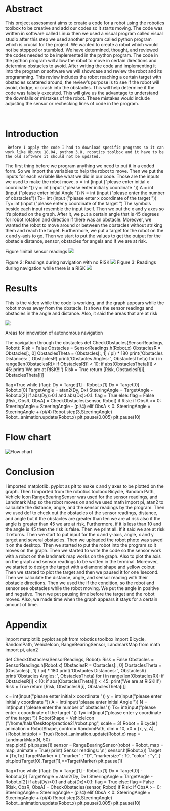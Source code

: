 # Abstract
   This project assessment aims to create a code for a robot using the robotics toolbox to be creative and add our codes so it starts moving. The code was written in software called Linux then we used a visual program called visual studio after this step we used another program called python program which is crucial for the project. We wanted to create a robot which would not be stopped or stumbled. We have determined, thought, and reviewed the codes needed to be implemented in the python program. The code in the python program will allow the robot to move in certain directions and determine obstacles to avoid. After writing the code and implementing it into the program or software we will showcase and review the robot and its programming. This review includes the robot reaching a certain target with obstacles scattered around, the review’s purpose is to see if the robot will avoid, dodge, or crash into the obstacles. This will help determine if the code was falsely executed. This will give us the advantage to understand the downfalls or mistakes of the robot. These mistakes would include adjusting the sensor or rechecking lines of code in the program.

 
 # Introduction 
     Before I apply the code I had to download specific programs so it can work like Ubuntu 18.04, python 3.8, robotics toolbox and it have to be the old software it should not be updated.
The first thing before we program anything we need to put it in a coded form. So we import the variables to help the robot to move. Then we put the inputs for each variable like what we did in our code. Those are the inputs we used to make the robot move.
x = int (input ("please enter initial x coordinate "))
y = int (input ("please enter initial y coordinate "))
A = int (input ("please enter initial Angle "))
N = int (input ("please enter the number of obstacles"))
Tx= int (input ("please enter x coordinate of the target "))
Ty= int (input ("please enter y coordinate of the target ")
The symbols beside each input resemble the input itself. Then we put the x and y axes so it’s plotted on the graph. After it, we put a certain angle that is 45 degrees for robot rotation and direction if there was an obstacle. Moreover, we wanted the robot to move around or between the obstacles without striking them and reach the target. Furthermore, we put a target for the robot on the x and y-axis to go. Then we start to put the values to get the output for the obstacle distance, sensor, obstacles for angels and if we are at risk. 
 
Figure 1initail sensor readings ![](images/fg1.peg)

           
Figure 2: Readings during navigation with no RISK  ![](images/fg2.peg)         Figure 3: Readings during navigation while there is a RISK  ![](images/fg3.peg)
 
 # Results 

This is the video while the code is working, and the graph appears while the robot moves away from the obstacle. It shows the sensor readings and obstacles in the angle and distance. Also, it said the areas that are at risk

 ![](images/results1.peg)

  
          






























                                                                                                     

Areas for innovation of autonomous navigation

The navigation through the obstacles 
def CheckObstacles(SensorReadings, Robot):
        Risk = False
        Obstacles = SensorReadings.h(Robot.x)
        ObstaclesR = Obstacles[:, 0]
        ObstaclesTheta = (Obstacles[:, 1] / pi) * 180
        print('Obstacles Distances: ', ObstaclesR)
        print('Obstacles Angles: ', ObstaclesTheta)
        for i in range(len(ObstaclesR)):
                if ObstaclesR[i] < 10:
                        if abs(ObstaclesTheta[i]) < 45:
                                print('We are at RISK!!!')
                                Risk = True
        return [Risk, ObstaclesR[i], ObstaclesTheta[i]]

flag=True 
while (flag):
        Dy = Target[1] - Robot.x[1] 
        Dx = Target[0] - Robot.x[0]
        TargetAngle = atan2(Dy, Dx)
        SteeringAngle = TargetAngle - Robot.x[2] 
        if abs(Dy)>0.1  and abs(Dx)>0.1:
                flag = True
        else: 
                flag = False
        [Risk, ObsR, ObsA] = CheckObstacles(sensor, Robot)
        if Risk:
                if ObsA >= 0:
                        SteeringAngle = SteeringAngle - (pi/4)
                elif ObsA < 0:
                        SteeringAngle = SteeringAngle + (pi/4)
        Robot.step(3,SteeringAngle)
        Robot._animation.update(Robot.x)
        plt.pause(0.005)
plt.pause(10)










 # Flow chart 
![Flow chart](images/flow.peg)

 





# Conclusion     
I imported matplotlib. pyplot as plt to make x and y axes to be plotted on the graph. Then I imported from the robotics toolbox Bicycle, Random Path, Vehicle Icon RangeBearingSensor was used for the sensor readings, and Landmark Map so the robot moves on and we used math import pi, atan2 to calculate the distance, angle, and the sensor readings by the program. Then we used def to check out the obstacles of the sensor readings, distance, and angle but if the obstacles are greater than ten we are at risk also if the angle is greater than 45 we are at risk. Furthermore, if it is less than 10 and the angle is 45 then the risk is false. Then we print all. If it said we are at risk it returns. Then we start to put input for the x and y-axis, angle, x and y target and several obstacles. Then we uploaded the robot photo was saved it on the desktop. Then we started to put the robot into the program so it moves on the graph. Then we started to write the code so the sensor work with a robot on the landmark map works on the graph. Also to plot the axis on the graph and sensor readings to be written in the terminal. Moreover, we started to design the target with a diamond shape and yellow colour. Then we started to plot the target and then we paused it for one 1second. Then we calculate the distance, angle, and sensor reading with their obstacle directions. Then we used the if the condition, so the robot and sensor see obstacles while the robot moving. We put the angle in positive and negative. Then we put pausing time before the target and the robot moves. Also, we made time when the graph appears it stays for a certain amount of time.

















# Appendix 
import matplotlib.pyplot as plt
from robotics toolbox import Bicycle, RandomPath, VehicleIcon, RangeBearingSensor, LandmarkMap
from math import pi, atan2

def CheckObstacles(SensorReadings, Robot):
        Risk = False
        Obstacles = SensorReadings.h(Robot.x)
        ObstaclesR = Obstacles[:, 0]
        ObstaclesTheta = (Obstacles[:, 1] / pi) * 180
        print('Obstacles Distances: ', ObstaclesR)
        print('Obstacles Angles: ', ObstaclesTheta)
        for i in range(len(ObstaclesR)):
                if ObstaclesR[i] < 10:
                        if abs(ObstaclesTheta[i]) < 45:
                                print('We are at RISK!!!')
                                Risk = True
        return [Risk, ObstaclesR[i], ObstaclesTheta[i]]

x = int(input("please enter initial x coordinate ")) 
y = int(input("please enter initial y coordinate "))
A = int(input("please enter initial Angle "))
N = int(input ("please enter the number of obstacles"))
Tx= int(input("please enter x coordinate of the target ")) 
Ty= int(input("please enter y coordinate of the target "))
RobotShape = VehicleIcon ("/home/hala/Desktop/practice21/robot.png", scale = 3)
Robot = Bicycle(
        animation = RobotShape,
        control= RandomPath,
        dim = 10,
        x0 = (x, y, A),  
)
Robot.init(plot = True)
Robot._animation.update(Robot.x)
map = LandmarkMap(N, 50)  
map.plot()
plt.pause(1)
sensor = RangeBearingSensor(robot = Robot, map = map, animate = True)
print('Sensor readings: \n', sensor.h(Robot.x))
Target = [Tx,Ty] 
TargetMarker = {
        "marker" : "D",
        "markersize" : 10,
        "color" : "y", 
}
plt.plot(Target[0],Target[1],**TargetMarker)
plt.pause(1)

flag=True 
while (flag):
        Dy = Target[1] - Robot.x[1] 
        Dx = Target[0] - Robot.x[0]
        TargetAngle = atan2(Dy, Dx)
        SteeringAngle = TargetAngle - Robot.x[2] 
        if abs(Dy)>0.1  and abs(Dx)>0.1:
                flag = True
        else: 
                flag = False
        [Risk, ObsR, ObsA] = CheckObstacles(sensor, Robot)
        if Risk:
                if ObsA >= 0:
                        SteeringAngle = SteeringAngle - (pi/4)
                elif ObsA < 0:
                        SteeringAngle = SteeringAngle + (pi/4)
        Robot.step(3,SteeringAngle)
        Robot._animation.update(Robot.x)
        plt.pause(0.005)
plt.pause(10)
